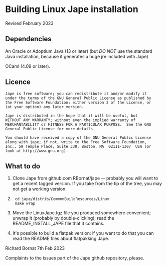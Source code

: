 # Building Linux Jape installation


Revised February 2023


## Dependencies


 An Oracle or Adoptium Java (13 or later) (but *DO NOT* use the standard Java installation, 
 because it generates a huge jre included with Jape)
        
 OCaml (4.09 or later).

## Licence

    Jape is free software; you can redistribute it and/or modify it
    under the terms of the GNU General Public License as published by
    the Free Software Foundation; either version 2 of the License, or
    (at your option) any later version.

    Jape is distributed in the hope that it will be useful, but
    WITHOUT ANY WARRANTY; without even the implied warranty of
    MERCHANTABILITY or FITNESS FOR A PARTICULAR PURPOSE.  See the GNU
    General Public License for more details.

    You should have received a copy of the GNU General Public License
    along with jape; if not, write to the Free Software Foundation,
    Inc., 59 Temple Place, Suite 330, Boston, MA  02111-1307  USA (or
    look at http://www.gnu.org).


## What to do

1. Clone Jape from github.com RBornat/jape -- probably you will want to get a recent tagged version. 
If you take from the tip of the tree, you may not get a working version.

1. 
        cd jape/distrib/CommonBuildResources/Linux
        make wrap

1. Move the LinuxJape.tgz file you produced somewhere convenient; unwrap it 
(probably by double-clicking); read the README\_INSTALL\_JAPE file that it contains.

1. It's possible to build a flatpak version: if you want to do that you can read the 
README files about flatpakking Jape.

Richard Bornat
7th Feb 2023

Complaints to the issues part of the Jape github repository, please.

